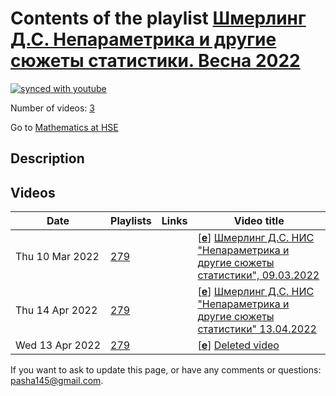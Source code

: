 # Contents of the playlist [Шмерлинг Д.С. Непараметрика и другие сюжеты статистики. Весна 2022](https://www.youtube.com/playlist?list=PLq3E5oubNNoByc2uGk1fY1QG9fPJMGZhG)

[![synced with youtube](https://img.shields.io/github/last-commit/mathphysschool/mathphysschool.github.io/autoupdate1?label=synced%20with%20youtube)](https://github.com/mathphysschool/mathphysschool.github.io/commits/autoupdate1)

Number of videos: [3](#videos)

Go to [Mathematics at HSE](../README.md)

## Description



## Videos

|Date|Playlists|Links|Video title|
|---|---|---|---|
| Thu&nbsp;10&nbsp;Mar&nbsp;2022 | [279](../playlists/279 "Шмерлинг Д.С. Непараметрика и другие сюжеты статистики. Весна 2022") |  | [[**e**](https://studio.youtube.com/video/6Ksliaw2a4g/edit "Edit")] [Шмерлинг Д.С. НИС &#34;Непараметрика и другие сюжеты статистики&#34;, 09.03.2022](https://www.youtube.com/watch?v=6Ksliaw2a4g&list=PLq3E5oubNNoByc2uGk1fY1QG9fPJMGZhG) |
| Thu&nbsp;14&nbsp;Apr&nbsp;2022 | [279](../playlists/279 "Шмерлинг Д.С. Непараметрика и другие сюжеты статистики. Весна 2022") |  | [[**e**](https://studio.youtube.com/video/LjmTEMAt2k4/edit "Edit")] [Шмерлинг Д.С. НИС &#34;Непараметрика и другие сюжеты статистики&#34; 13.04.2022](https://www.youtube.com/watch?v=LjmTEMAt2k4&list=PLq3E5oubNNoByc2uGk1fY1QG9fPJMGZhG) |
| Wed&nbsp;13&nbsp;Apr&nbsp;2022 | [279](../playlists/279 "Шмерлинг Д.С. Непараметрика и другие сюжеты статистики. Весна 2022") |  | [[**e**](https://studio.youtube.com/video/ukD7Sdh9_eQ/edit "Edit")] [Deleted video](https://www.youtube.com/watch?v=ukD7Sdh9_eQ&list=PLq3E5oubNNoByc2uGk1fY1QG9fPJMGZhG "This video is unavailable.") |


 If you want to ask to update this page, or have any comments or questions: <pasha145@gmail.com>.